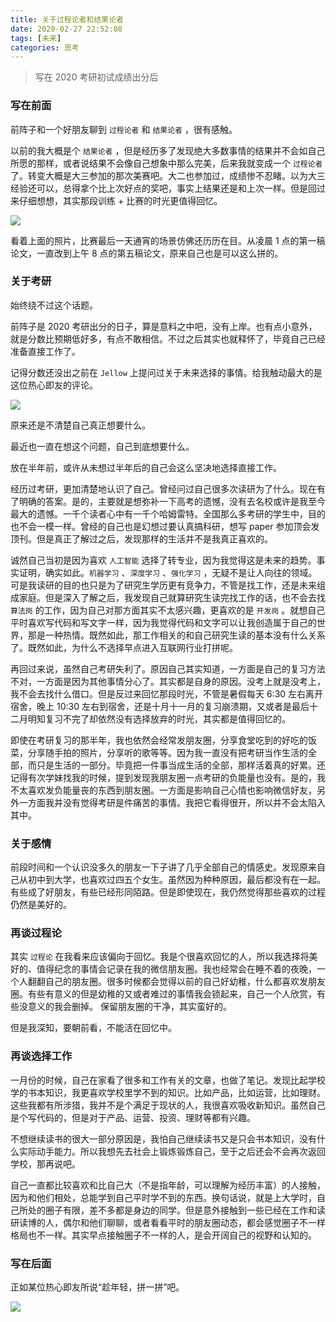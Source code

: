 ```yaml
---
title: 关于过程论者和结果论者
date: 2020-02-27 22:52:08
tags: [未来]
categories: 思考
---
```

> 写在 2020 考研初试成绩出分后

<!--more-->

### 写在前面

前阵子和一个好朋友聊到 `过程论者` 和 `结果论者` ，很有感触。

以前的我大概是个 `结果论者` ，但是经历多了发现绝大多数事情的结果并不会如自己所愿的那样，或者说结果不会像自己想象中那么完美，后来我就变成一个 `过程论者` 了。转变大概是大三参加的那次美赛吧。大二也参加过，成绩惨不忍睹。以为大三经验还可以，总得拿个比上次好点的奖吧，事实上结果还是和上次一样。但是回过来仔细想想，其实那段训练 + 比赛的时光更值得回忆。

![](https://raw.githubusercontent.com/Wonz5130/My-Private-ImgHost/master/img/微信图片_20200229211957.jpg)


看着上面的照片，比赛最后一天通宵的场景仿佛还历历在目。从凌晨 1 点的第一稿论文，一直改到上午 8 点的第五稿论文，原来自己也是可以这么拼的。

### 关于考研

始终绕不过这个话题。

前阵子是 2020 考研出分的日子，算是意料之中吧，没有上岸。也有点小意外，就是分数比预期低好多，有点不敢相信。不过之后其实也就释怀了，毕竟自己已经准备直接工作了。

记得分数还没出之前在 `Jellow` 上提问过关于未来选择的事情。给我触动最大的是这位热心即友的评论。

![](https://raw.githubusercontent.com/Wonz5130/My-Private-ImgHost/master/img/微信图片_20200229214617.jpg)

原来还是不清楚自己真正想要什么。

最近也一直在想这个问题，自己到底想要什么。

放在半年前，或许从未想过半年后的自己会这么坚决地选择直接工作。

经历过考研，更加清楚地认识了自己。曾经问过自己很多次读研为了什么。现在有了明确的答案。是的，主要就是想弥补一下高考的遗憾，没有去名校或许是我至今最大的遗憾。一千个读者心中有一千个哈姆雷特。全国那么多考研的学生中，目的也不会一模一样。曾经的自己也是幻想过要认真搞科研，想写 paper 参加顶会发顶刊。但是真正了解过之后，发现那样的生活并不是我真正喜欢的。

诚然自己当初是因为喜欢 `人工智能` 选择了转专业，因为我觉得这是未来的趋势。事实证明，确实如此。`机器学习` 、`深度学习` 、`强化学习` ，无疑不是让人向往的领域。可是我读研的目的也只是为了研究生学历更有竞争力，不管是找工作，还是未来组成家庭。但是深入了解之后，我发现自己就算研究生读完找工作的话，也不会去找 `算法岗` 的工作，因为自己对那方面其实不太感兴趣，更喜欢的是 `开发岗` 。就想自己平时喜欢写代码和写文字一样，因为我觉得代码和文字可以让我创造属于自己的世界，那是一种热情。既然如此，那工作相关的和自己研究生读的基本没有什么关系了。既然如此，为什么不选择早点进入互联网行业打拼呢。

再回过来说，虽然自己考研失利了。原因自己其实知道，一方面是自己的复习方法不对，一方面是因为其他事情分心了。其实都是自身的原因。没考上就是没考上，我不会去找什么借口。但是反过来回忆那段时光，不管是暑假每天 6:30 左右离开宿舍，晚上 10:30 左右到宿舍，还是十月十一月的复习崩溃期，又或者是最后十二月明知复习不完了却依然没有选择放弃的时光，其实都是值得回忆的。

即使在考研复习的那半年，我也依然会经常发朋友圈，分享食堂吃到的好吃的饭菜，分享随手拍的照片，分享听的歌等等。因为我一直没有把考研当作生活的全部，而只是生活的一部分。毕竟把一件事当成生活的全部，那样活着真的好累。还记得有次学妹找我的时候，提到发现我朋友圈一点考研的负能量也没有。是的，我不太喜欢发负能量丧的东西到朋友圈。一方面是影响自己心情也影响微信好友，另外一方面我并没有觉得考研是件痛苦的事情。我把它看得很开，所以并不会太陷入其中。

### 关于感情

前段时间和一个认识没多久的朋友一下子讲了几乎全部自己的情感史。发现原来自己从初中到大学，也喜欢过四五个女生。虽然因为种种原因，最后都没有在一起。有些成了好朋友，有些已经形同陌路。但是即使现在，我仍然觉得那些喜欢的过程仍然是美好的。

### 再谈过程论

其实 `过程论` 在我看来应该偏向于回忆。我是个很喜欢回忆的人，所以我选择将美好的、值得纪念的事情会记录在我的微信朋友圈。我也经常会在睡不着的夜晚，一个人翻翻自己的朋友圈。很多时候都会觉得以前的自己好幼稚，什么都喜欢发朋友圈。有些有意义的但是幼稚的又或者难过的事情我会锁起来，自己一个人欣赏，有些没意义的我会删掉。 保留朋友圈的干净，其实蛮好的。

但是我深知，要朝前看，不能活在回忆中。

### 再谈选择工作

一月份的时候，自己在家看了很多和工作有关的文章，也做了笔记。发现比起学校学的书本知识，我更喜欢学校里学不到的知识。比如产品，比如运营，比如理财。这些我都有所涉猎，我并不是个满足于现状的人，我很喜欢吸收新知识。虽然自己是个写代码的，但是对于产品、运营、投资、理财等都有兴趣。

不想继续读书的很大一部分原因是，我怕自己继续读书又是只会书本知识，没有什么实际动手能力。所以我想先去社会上锻炼锻炼自己，至于之后还会不会再次返回学校，那再说吧。

自己一直都比较喜欢和比自己大（不是指年龄，可以理解为经历丰富）的人接触，因为和他们相处，总能学到自己平时学不到的东西。换句话说，就是上大学时，自己所处的圈子有限，差不多都是身边的同学。但是意外接触到一些已经在工作和读研读博的人，偶尔和他们聊聊，或者看看平时的朋友圈动态，都会感觉圈子不一样格局也不一样。其实早点接触圈子不一样的人，是会开阔自己的视野和认知的。

### 写在后面

正如某位热心即友所说“趁年轻，拼一拼”吧。

![](https://raw.githubusercontent.com/Wonz5130/My-Private-ImgHost/master/img/微信图片_20200229214613.jpg)